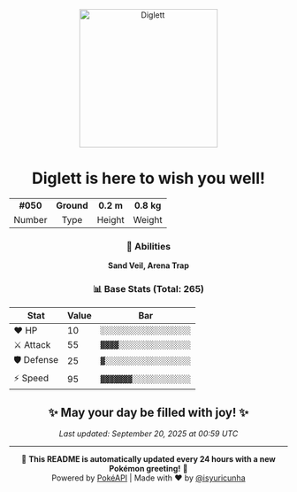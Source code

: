 <div align="center">

<img src="https://raw.githubusercontent.com/PokeAPI/sprites/master/sprites/pokemon/50.png" width="250" height="250" alt="Diglett">

# **Diglett** is here to wish you well!

<table>
<tr>
<td align="center"><strong>#050</strong></td>
<td align="center"><strong>Ground</strong></td>
<td align="center"><strong>0.2 m</strong></td>
<td align="center"><strong>0.8 kg</strong></td>
</tr>
<tr>
<td align="center">Number</td>
<td align="center">Type</td>
<td align="center">Height</td>
<td align="center">Weight</td>
</tr>
</table>

### 🎯 Abilities
**Sand Veil, Arena Trap**

### 📊 Base Stats (Total: 265)

| Stat | Value | Bar |
|------|-------|-----|
| ❤️ HP | 10 | `░░░░░░░░░░░░░░░░░░░░` |
| ⚔️ Attack | 55 | `▓▓▓▓░░░░░░░░░░░░░░░░` |
| 🛡️ Defense | 25 | `▓░░░░░░░░░░░░░░░░░░░` |
| ⚡ Speed | 95 | `▓▓▓▓▓▓▓░░░░░░░░░░░░░` |

## ✨ May your day be filled with joy! ✨

*Last updated: September 20, 2025 at 00:59 UTC*

---

🌟 **This README is automatically updated every 24 hours with a new Pokémon greeting!** 🌟<br>
Powered by [PokéAPI](https://pokeapi.co/) | Made with ❤️ by [@isyuricunha](https://github.com/isyuricunha)

</div>